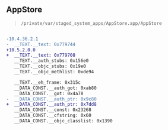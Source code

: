 ## AppStore

> `/private/var/staged_system_apps/AppStore.app/AppStore`

```diff

-10.4.36.2.1
-  __TEXT.__text: 0x779744
+10.5.2.0.0
+  __TEXT.__text: 0x779708
   __TEXT.__auth_stubs: 0x156e0
   __TEXT.__objc_stubs: 0x19e0
   __TEXT.__objc_methlist: 0xde94

   __TEXT.__eh_frame: 0x315c
   __DATA_CONST.__auth_got: 0xab80
   __DATA_CONST.__got: 0x4a78
-  __DATA_CONST.__auth_ptr: 0x9c80
+  __DATA_CONST.__auth_ptr: 0x7dd8
   __DATA_CONST.__const: 0x23268
   __DATA_CONST.__cfstring: 0x60
   __DATA_CONST.__objc_classlist: 0x1390

```
